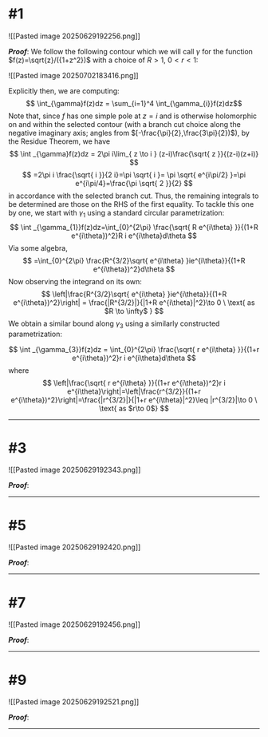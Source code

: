 # #1
![[Pasted image 20250629192256.png]]

***Proof***: We follow the following contour which we will call $\gamma$ for the function $f(z)=\sqrt{z}/({1+z^2})$ with a choice of $R>1, \ 0<r<1$:

![[Pasted image 20250702183416.png]]

Explicitly then, we are computing:
$$
\int_{\gamma}f(z)dz = \sum_{i=1}^4
\int_{\gamma_{i}}f(z)dz$$
Note that, since $f$ has one simple pole at $z=i$ and is otherwise holomorphic on and within the selected contour (with a branch cut choice along the negative imaginary axis; angles from $[-\frac{\pi}{2},\frac{3\pi}{2})$), by the Residue Theorem, we have
$$
\int _{\gamma}f(z)dz = 2\pi i\lim_{ z \to i } (z-i)\frac{\sqrt{ z }}{(z-i)(z+i)}
$$
$$
=2\pi i \frac{\sqrt{ i }}{2 i}=\pi \sqrt{ i }= \pi \sqrt{ e^{i\pi/2} }=\pi e^{i\pi/4}=\frac{\pi \sqrt{ 2 }}{2}
$$
in accordance with the selected branch cut. Thus, the remaining integrals to be determined are those on the RHS of the first equality. To tackle this one by one, we start with $\gamma_{1}$ using a standard circular parametrization:
$$
\int _{\gamma_{1}}f(z)dz=\int_{0}^{2\pi} \frac{\sqrt{ R e^{i\theta} }}{(1+R e^{i\theta})^2}R i e^{i\theta}d\theta 
$$
Via some algebra,
$$
=\int_{0}^{2\pi} \frac{R^{3/2}\sqrt{ e^{i\theta} }ie^{i\theta}}{(1+R e^{i\theta})^2}d\theta
$$
Now observing the integrand on its own:
$$
\left|\frac{R^{3/2}\sqrt{ e^{i\theta} }ie^{i\theta}}{(1+R e^{i\theta})^2}\right| = \frac{|R^{3/2}|}{|1+R e^{i\theta}|^2}\to 0 \ \text{ as $R \to \infty$ }
$$
We obtain a similar bound along $\gamma_{3}$ using a similarly constructed parametrization:

$$
\int _{\gamma_{3}}f(z)dz = \int_{0}^{2\pi}  \frac{\sqrt{ r e^{i\theta} }}{(1+r e^{i\theta})^2}r i e^{i\theta}d\theta 
$$
where
$$
\left|\frac{\sqrt{ r e^{i\theta} }}{(1+r e^{i\theta})^2}r i e^{i\theta}\right|=\left|\frac{r^{3/2}}{(1+r e^{i\theta})^2}\right|=\frac{|r^{3/2}|}{|1+r e^{i\theta}|^2}\leq |r^{3/2}|\to 0 \ \text{ as $r\to 0$}
$$

_________________________________________________________________ 

# #3 
![[Pasted image 20250629192343.png]]

***Proof***: 

_________________________________________________________________ 

# #5 
![[Pasted image 20250629192420.png]]

***Proof***: 

_________________________________________________________________ 

# #7
![[Pasted image 20250629192456.png]]

***Proof***: 

_________________________________________________________________ 
# #9
![[Pasted image 20250629192521.png]]

***Proof***: 

_________________________________________________________________ 
